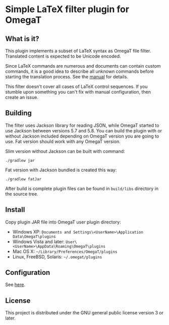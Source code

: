 # Simple LaTeX filter plugin for OmegaT

## What is it?

This plugin implements a subset of LaTeX syntax as OmegaT file filter. Translated content is
expected to be Unicode encoded.

Since LaTeX commands are numerous and documents can contain custom commands, it is a good idea
to describe all unknown commands before starting the translation process. See the [manual](CONFIGURATION.md)
for details.

This filter doesn't cover all cases of LaTeX control sequences. If you stumble upon something you
can't fix with manual configuration, then create an issue.


## Building

The filter uses Jackson library for reading JSON, while OmegaT started to use Jackson
between versions 5.7 and 5.8. You can build the plugin with or without Jackson included depending
on OmegaT version you are going to use. Fat version should work with any OmegaT version.

Slim version without Jackson can be built with command:
```
./gradlew jar 
```
Fat version with Jackson bundled is created this way:
```
./gradlew fatJar
```
After build is complete plugin files can be found in `build/libs` directory in the source tree. 

## Install

Copy plugin JAR file into OmegaT user plugin directory: 
* Windows XP: `Documents and Settings\<UserName>\Application Data\OmegaT\plugins`
* Windows Vista and later: `User\<UserName>\AppData\Roaming\OmegaT\plugins`
* Mac OS X: `~/Library/Preferences/OmegaT/plugins`
* Linux, FreeBSD, Solaris: `~/.omegat/plugins`


## Configuration
See [here](CONFIGURATION.md).

## License

This project is distributed under the GNU general public license version 3 or later.

